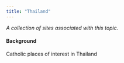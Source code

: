 ```yaml
---
title: "Thailand"
---
```



*A collection of sites associated with this topic.*

#### Background

Catholic places of interest in Thailand


